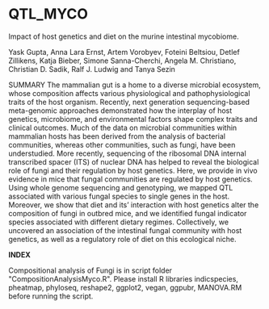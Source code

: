 # QTL_MYCO
Impact of host genetics and diet on the murine intestinal mycobiome.

Yask Gupta, Anna Lara Ernst, Artem Vorobyev, Foteini Beltsiou, Detlef Zillikens, Katja Bieber, Simone Sanna-Cherchi, Angela M. Christiano, Christian D. Sadik, Ralf J. Ludwig and Tanya Sezin

SUMMARY 
The mammalian gut is a home to a diverse microbial ecosystem, whose composition affects various physiological and pathophysiological traits of the host organism. Recently, next generation sequencing-based meta-genomic approaches demonstrated how the interplay of host genetics, microbiome, and environmental factors shape complex traits and clinical outcomes. Much of the data on microbial communities within mammalian hosts has been derived from the analysis of bacterial communities, whereas other communities, such as fungi, have been understudied. More recently, sequencing of the ribosomal DNA internal transcribed spacer (ITS) of nuclear DNA has helped to reveal the biological role of fungi and their regulation by host genetics. Here, we provide in vivo evidence in mice that fungal communities are regulated by host genetics. Using whole genome sequencing and genotyping, we mapped QTL associated with various fungal species to single genes in the host. Moreover, we show that diet and its’ interaction with host genetics alter the composition of fungi in outbred mice, and we identified fungal indicator species associated with different dietary regimes. Collectively, we uncovered an association of the intestinal fungal community with host genetics, as well as a regulatory role of diet on this ecological niche.  

**INDEX**

Compositional analysis of Fungi is in script folder "CompositionAnalysisMyco.R".
Please install R libraries indicspecies, pheatmap, phyloseq, reshape2, ggplot2, vegan, ggpubr, MANOVA.RM before running the script. 
